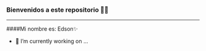 ### Bienvenidos a este repositorio 👋:stuck_out_tongue_winking_eye:
___
####Mi nombre es: Edson:sparkles:
- 🔭 I’m currently working on ...
